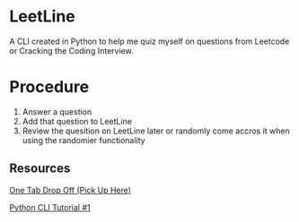 # LeetLine
A CLI created in Python to help me quiz myself on questions from Leetcode or Cracking the Coding Interview.

# Procedure
1. Answer a question
2. Add that question to LeetLine
3. Review the quesition on LeetLine later or randomly come accros it when using the randomier functionality

## Resources
[One Tab Drop Off (Pick Up Here)](https://www.one-tab.com/page/lHrP7NYHQ1mCuYWVHOLb1A)

[Python CLI Tutorial #1](https://trstringer.com/easy-and-nice-python-cli/)
